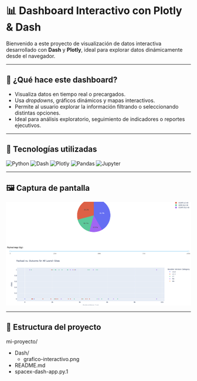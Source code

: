 # 📊 Dashboard Interactivo con Plotly & Dash

Bienvenido a este proyecto de visualización de datos interactiva desarrollado con **Dash** y **Plotly**, ideal para explorar datos dinámicamente desde el navegador.

---

## 🧠 ¿Qué hace este dashboard?

- Visualiza datos en tiempo real o precargados.  
- Usa *dropdowns*, gráficos dinámicos y mapas interactivos.  
- Permite al usuario explorar la información filtrando o seleccionando distintas opciones.  
- Ideal para análisis exploratorio, seguimiento de indicadores o reportes ejecutivos.

---

## 🚀 Tecnologías utilizadas

![Python](https://img.shields.io/badge/Python-3776AB?style=for-the-badge&logo=python&logoColor=white)
![Dash](https://img.shields.io/badge/Dash-000000?style=for-the-badge&logo=plotly&logoColor=white)
![Plotly](https://img.shields.io/badge/Plotly-3F4F75?style=for-the-badge&logo=plotly&logoColor=white)
![Pandas](https://img.shields.io/badge/Pandas-150458?style=for-the-badge&logo=pandas&logoColor=white)
![Jupyter](https://img.shields.io/badge/Jupyter-F37626?style=for-the-badge&logo=jupyter&logoColor=white)

---

## 🖼️ Captura de pantalla

![Gráfico interactivo](https://github.com/Sarracinosofia/SpaceX-using-Plotly-Dash/blob/main/Dash/a.png)

---

## 📁 Estructura del proyecto

 mi-proyecto/
  - Dash/
    - grafico-interactivo.png
  - README.md  
  - spacex-dash-app.py.1
